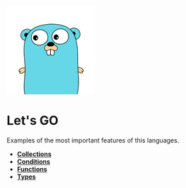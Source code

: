 ![My image](img/gopher-main.png)    
 # Let's GO  
 Examples of the most important features
  of this languages.

* **[Collections](features/src/politrons/Collections_test.go)**
* **[Conditions](features/src/politrons/Conditions_test.go)**
* **[Functions](features/src/politrons/Functions_test.go)** 
* **[Types](features/src/politrons/Types_test.go)**